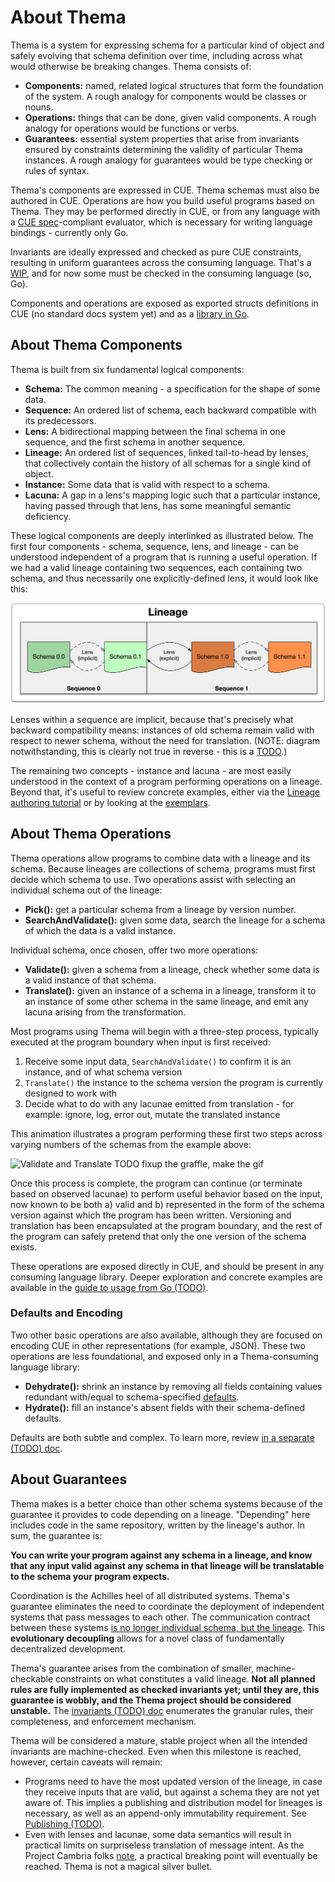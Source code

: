 # About Thema

Thema is a system for expressing schema for a particular kind of object and safely evolving that schema definition over time, including across what would otherwise be breaking changes. Thema consists of:

* **Components:** named, related logical structures that form the foundation of the system. A rough analogy for components would be classes or nouns.
* **Operations:** things that can be done, given valid components. A rough analogy for operations would be functions or verbs.
* **Guarantees:** essential system properties that arise from invariants ensured by constraints determining the validity of particular Thema instances. A rough analogy for guarantees would be type checking or rules of syntax.

Thema's components are expressed in CUE. Thema schemas must also be authored in CUE. Operations are how you build useful programs based on Thema. They may be performed directly in CUE, or from any language with a [CUE spec](https://cuelang.org/docs/references/spec)-compliant evaluator, which is necessary for writing language bindings - currently only Go.

Invariants are ideally expressed and checked as pure CUE constraints, resulting in uniform guarantees across the consuming language. That's a [WIP](https://github.com/grafana/thema/issues/6), and for now some must be checked in the consuming language (so, Go).

Components and operations are exposed as exported structs definitions in CUE (no standard docs system yet) and as a [library in Go](https://pkg.go.dev/github.com/grafana/thema).

## About Thema Components

Thema is built from six fundamental logical components:

* **Schema:** The common meaning - a specification for the shape of some data.
* **Sequence:** An ordered list of schema, each backward compatible with its predecessors.
* **Lens:** A bidirectional mapping between the final schema in one sequence, and the first schema in another sequence.
* **Lineage:** An ordered list of sequences, linked tail-to-head by lenses, that collectively contain the history of all schemas for a single kind of object.
* **Instance:** Some data that is valid with respect to a schema.
* **Lacuna:** A gap in a lens's mapping logic such that a particular instance, having passed through that lens, has some meaningful semantic deficiency.

These logical components are deeply interlinked as illustrated below. The first four components - schema, sequence, lens, and lineage - can be understood independent of a program that is running a useful operation. If we had a valid lineage containing two sequences, each containing two schema, and thus necessarily one explicitly-defined lens, it would look like this:

![Abstract Lineage](lineage-structure.png)

Lenses within a sequence are implicit, because that's precisely what backward compatibility means: instances of old schema remain valid with respect to newer schema, without the need for translation. (NOTE: diagram notwithstanding, this is clearly not true in reverse - this is a [TODO](https://github.com/grafana/thema/issues/6).)

The remaining two concepts - instance and lacuna - are most easily understood in the context of a program performing operations on a lineage. Beyond that, it's useful to review concrete examples, either via the [Lineage authoring tutorial](authoring.md) or by looking at the [exemplars](https://github.com/grafana/thema/tree/main/exemplars).

## About Thema Operations

Thema operations allow programs to combine data with a lineage and its schema. Because lineages are collections of schema, programs must first decide which schema to use. Two operations assist with selecting an individual schema out of the lineage:

* **Pick():** get a particular schema from a lineage by version number.
* **SearchAndValidate():** given some data, search the lineage for a schema of which the data is a valid instance.

Individual schema, once chosen, offer two more operations:

* **Validate():** given a schema from a lineage, check whether some data is a valid instance of that schema.
* **Translate():** given an instance of a schema in a lineage, transform it to an instance of some other schema in the same lineage, and emit any lacuna arising from the transformation.

Most programs using Thema will begin with a three-step process, typically executed at the program boundary when input is first received:

1. Receive some input data, `SearchAndValidate()` to confirm it is an instance, and of what schema version
2. `Translate()` the instance to the schema version the program is currently designed to work with
3. Decide what to do with any lacunae emitted from translation - for example: ignore, log, error out, mutate the translated instance

This animation illustrates a program performing these first two steps across varying numbers of the schemas from the example above:

![Validate and Translate](validate-and-translate.gif) TODO fixup the graffle, make the gif

Once this process is complete, the program can continue (or terminate based on observed lacunae) to perform useful behavior based on the input, now known to be both a) valid and b) represented in the form of the schema version against which the program has been written. Versioning and translation has been encapsulated at the program boundary, and the rest of the program can safely pretend that only the one version of the schema exists.

These operations are exposed directly in CUE, and should be present in any consuming language library. Deeper exploration and concrete examples are available in the [guide to usage from Go (TODO)](go-usage.md).

### Defaults and Encoding

Two other basic operations are also available, although they are focused on encoding CUE in other representations (for example, JSON). These two operations are less foundational, and exposed only in a Thema-consuming language library:

* **Dehydrate():** shrink an instance by removing all fields containing values redundant with/equal to schema-specified [defaults](https://cuelang.org/docs/tutorials/tour/types/defaults/).
* **Hydrate():** fill an instance's absent fields with their schema-defined defaults. 

Defaults are both subtle and complex. To learn more, review [in a separate (TODO) doc](defaults.md).

## About Guarantees

Thema makes is a better choice than other schema systems because of the guarantee it provides to code depending on a lineage. "Depending" here includes code in the same repository, written by the lineage's author. In sum, the guarantee is:

**You can write your program against any schema in a lineage, and know that any input valid against any schema in that lineage will be translatable to the schema your program expects.**

Coordination is the Achilles heel of all distributed systems. Thema's guarantee eliminates the need to coordinate the deployment of independent systems that pass messages to each other. The communication contract between these systems [is no longer individual schema, but the lineage](https://github.com/grafana/thema/blob/main/FAQ.md#you-cant-fool-me-breaking-changes-are-breaking---how-can-they-possibly-be-made-non-breaking). This **evolutionary decoupling** allows for a novel class of fundamentally decentralized development.

Thema's guarantee arises from the combination of smaller, machine-checkable constraints on what constitutes a valid lineage. **Not all planned rules are fully implemented as checked invariants yet; until they are, this guarantee is wobbly, and the Thema project should be considered unstable.** The [invariants (TODO) doc](invariants.md) enumerates the granular rules, their completeness, and enforcement mechanism.

Thema will be considered a mature, stable project when all the intended invariants are machine-checked. Even when this milestone is reached, however, certain caveats will remain:

* Programs need to have the most updated version of the lineage, in case they receive inputs that are valid, but against a schema they are not yet aware of. This implies a publishing and distribution model for lineages is necessary, as well as an append-only immutability requirement. See [Publishing (TODO)](publishing.md).
* Even with lenses and lacunae, some data semantics will result in practical limits on surpriseless translation of message intent. As the Project Cambria folks [note](https://www.inkandswitch.com/cambria/#findings), a practical breaking point will eventually be reached. Thema is not a magical silver bullet.
